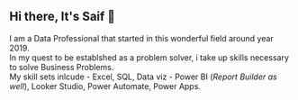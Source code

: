 ## Hi there, It's Saif 👋
I am a Data Professional that started in this wonderful field around year 2019. 
<br>In my quest to be establshed as a problem solver, i take up skills necessary to solve Business Problems.
<br>My skill sets inlcude - Excel, SQL, Data viz - Power BI (_Report Builder as well_), Looker Studio, Power Automate, Power Apps.

<!--
**SaifDataPro/SaifDataPro** is a ✨ _special_ ✨ repository because its `README.md` (this file) appears on your GitHub profile.

Here are some ideas to get you started:

- 🔭 I’m currently working on ...
- 🌱 I’m currently learning ...
- 👯 I’m looking to collaborate on ...
- 🤔 I’m looking for help with ...
- 💬 Ask me about ...
- 📫 How to reach me: ...
- 😄 Pronouns: ...
- ⚡ Fun fact: ...
-->

